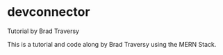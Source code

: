 # devconnector
Tutorial by Brad Traversy

This is a tutorial and code along by Brad Traversy using the MERN Stack.
